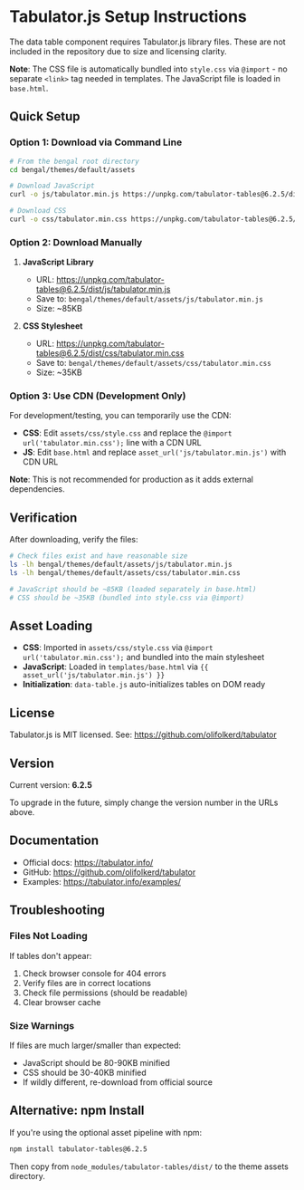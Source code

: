 # Tabulator.js Setup Instructions

The data table component requires Tabulator.js library files. These are not included in the repository due to size and licensing clarity.

**Note**: The CSS file is automatically bundled into `style.css` via `@import` - no separate `<link>` tag needed in templates. The JavaScript file is loaded in `base.html`.

## Quick Setup

### Option 1: Download via Command Line

```bash
# From the bengal root directory
cd bengal/themes/default/assets

# Download JavaScript
curl -o js/tabulator.min.js https://unpkg.com/tabulator-tables@6.2.5/dist/js/tabulator.min.js

# Download CSS
curl -o css/tabulator.min.css https://unpkg.com/tabulator-tables@6.2.5/dist/css/tabulator.min.css
```

### Option 2: Download Manually

1. **JavaScript Library**
   - URL: https://unpkg.com/tabulator-tables@6.2.5/dist/js/tabulator.min.js
   - Save to: `bengal/themes/default/assets/js/tabulator.min.js`
   - Size: ~85KB

2. **CSS Stylesheet**
   - URL: https://unpkg.com/tabulator-tables@6.2.5/dist/css/tabulator.min.css
   - Save to: `bengal/themes/default/assets/css/tabulator.min.css`
   - Size: ~35KB

### Option 3: Use CDN (Development Only)

For development/testing, you can temporarily use the CDN:
- **CSS**: Edit `assets/css/style.css` and replace the `@import url('tabulator.min.css');` line with a CDN URL
- **JS**: Edit `base.html` and replace `asset_url('js/tabulator.min.js')` with CDN URL

**Note**: This is not recommended for production as it adds external dependencies.

## Verification

After downloading, verify the files:

```bash
# Check files exist and have reasonable size
ls -lh bengal/themes/default/assets/js/tabulator.min.js
ls -lh bengal/themes/default/assets/css/tabulator.min.css

# JavaScript should be ~85KB (loaded separately in base.html)
# CSS should be ~35KB (bundled into style.css via @import)
```

## Asset Loading

- **CSS**: Imported in `assets/css/style.css` via `@import url('tabulator.min.css');` and bundled into the main stylesheet
- **JavaScript**: Loaded in `templates/base.html` via `{{ asset_url('js/tabulator.min.js') }}`
- **Initialization**: `data-table.js` auto-initializes tables on DOM ready

## License

Tabulator.js is MIT licensed. See: https://github.com/olifolkerd/tabulator

## Version

Current version: **6.2.5**

To upgrade in the future, simply change the version number in the URLs above.

## Documentation

- Official docs: https://tabulator.info/
- GitHub: https://github.com/olifolkerd/tabulator
- Examples: https://tabulator.info/examples/

## Troubleshooting

### Files Not Loading

If tables don't appear:

1. Check browser console for 404 errors
2. Verify files are in correct locations
3. Check file permissions (should be readable)
4. Clear browser cache

### Size Warnings

If files are much larger/smaller than expected:

- JavaScript should be 80-90KB minified
- CSS should be 30-40KB minified
- If wildly different, re-download from official source

## Alternative: npm Install

If you're using the optional asset pipeline with npm:

```bash
npm install tabulator-tables@6.2.5
```

Then copy from `node_modules/tabulator-tables/dist/` to the theme assets directory.

